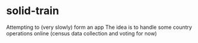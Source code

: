 # solid-train
Attempting to (very slowly) form an app
The idea is to handle some country operations online (census data collection and voting for now)
